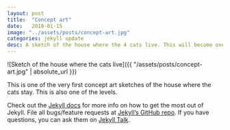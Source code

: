 ```yaml
---
layout: post
title:  "Concept art"
date:   2018-01-15
image: "../assets/posts/concept-art.jpg"
categories: jekyll update
desc: A sketch of the house where the 4 cats live. This will become one of the levels.
---
```


![Sketch of the house where the cats live]({{ "/assets/posts/concept-art.jpg" | absolute_url }})

This is one of the very first concept art sketches of the house where the cats stay. This is also one of the levels.

Check out the [Jekyll docs][jekyll-docs] for more info on how to get the most out of Jekyll. File all bugs/feature requests at [Jekyll’s GitHub repo][jekyll-gh]. If you have questions, you can ask them on [Jekyll Talk][jekyll-talk].

[jekyll-docs]: http://jekyllrb.com/docs/home
[jekyll-gh]:   https://github.com/jekyll/jekyll
[jekyll-talk]: https://talk.jekyllrb.com/

